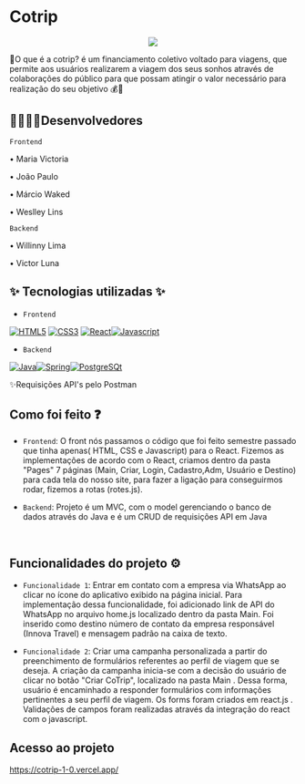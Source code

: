 <h1> Cotrip </h1>

<p align="center">
<img src="http://img.shields.io/static/v1?label=STATUS&message=EM%20EXECUCAO&color=GREEN&style=for-the-badge"/>
</p>

📌O que é a cotrip? 
é um financiamento coletivo voltado para viagens, que permite aos usuários realizarem a viagem dos seus sonhos através de colaborações do público para que possam atingir o valor necessário para realização do seu objetivo 💰🤑

<h2>👨‍💻👩‍💻Desenvolvedores</h2> 

 `Frontend`
<p>• Maria Victoria </p>
<p>• João Paulo </p>
<p>• Márcio Waked </p>
<p>• Weslley Lins </p>


`Backend`
<p>• Willinny Lima </p>
<p>• Victor Luna </p>

<h2>✨ Tecnologias utilizadas ✨</h2>

- `Frontend`

[![HTML5](https://img.shields.io/badge/HTML5-0d1117?style=for-the-badge&logo=html5)](https://www.w3.org/html/)
[![CSS3](https://img.shields.io/badge/CSS3-0d1117?style=for-the-badge&logo=css3&logoColor=1572b6)](https://www.w3schools.com/css/)
[![React](https://img.shields.io/badge/React-0d1117?style=for-the-badge&logo=react)](https://reactjs.org)[![Javascript](https://img.shields.io/badge/javascript-0d1117?style=for-the-badge&logo=javascript)](https://developer.mozilla.org/en-US/docs/Web/JavaScript)

- `Backend`

[![Java](https://img.shields.io/badge/Java-0d1117?style=for-the-badge&logo=java)]()[![Spring](https://img.shields.io/badge/Springboot-0d1117?style=for-the-badge&logo=springboot)]()[![PostgreSQt](https://img.shields.io/badge/PostgreSQt-0d1117?style=for-the-badge&logo=postgresql)]()

<p>✨Requisições API's pelo Postman</p>


<h2>Como foi feito ❓</h2>

- `Frontend`: O front nós passamos o código que foi feito semestre passado que tinha apenas( HTML, CSS e Javascript) para o React. Fizemos as implementações de acordo com o React, criamos dentro da pasta "Pages" 7 páginas (Main, Criar, Login, Cadastro,Adm, Usuário e Destino) para cada tela do nosso site, para fazer a ligação para conseguirmos rodar, fizemos a rotas (rotes.js). 


- `Backend`: Projeto é um MVC, com o model gerenciando o banco de dados através do Java e é um CRUD de requisições API em Java </p>

 <br>

 <h2 > Funcionalidades do projeto ⚙️</h2>

- `Funcionalidade 1`: Entrar em contato com a empresa via WhatsApp ao clicar no ícone do aplicativo exibido na página inicial.
Para implementação dessa funcionalidade, foi adicionado link de API do WhatsApp no arquivo home.js localizado dentro da pasta Main. 
Foi inserido como destino número de contato da empresa responsável (Innova Travel) e mensagem padrão na caixa de texto.

- `Funcionalidade 2`: Criar uma campanha personalizada a partir do preenchimento de formulários referentes ao perfil de viagem que se deseja.
A criação da campanha inicia-se com a decisão do usuário de clicar no botão "Criar CoTrip", localizado na pasta Main . Dessa forma, usuário é encaminhado a responder formulários com informações pertinentes a seu perfil de viagem.
Os forms foram criados em react.js . Validações de campos foram realizadas através da integração do react com o javascript. 


## Acesso ao projeto
https://cotrip-1-0.vercel.app/

